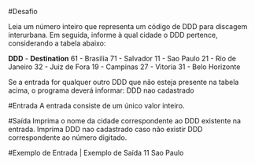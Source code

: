 #Desafio

Leia um número inteiro que representa um código de DDD para discagem interurbana. Em seguida, informe à qual cidade o DDD pertence, considerando a tabela abaixo:

**DDD** - **Destination**
61 - Brasilia
71 - Salvador
11 - Sao Paulo
21 - Rio de Janeiro
32 - Juiz de Fora
19 - Campinas
27 - Vitoria
31 - Belo Horizonte

Se a entrada for qualquer outro DDD que não esteja presente na tabela acima, o programa deverá informar:
DDD nao cadastrado

#Entrada
A entrada consiste de um único valor inteiro.

#Saída
Imprima o nome da cidade correspondente ao DDD existente na entrada. Imprima DDD nao cadastrado caso não existir DDD correspondente ao número digitado.


#Exemplo de Entrada | Exemplo de Saída
11                         Sao Paulo